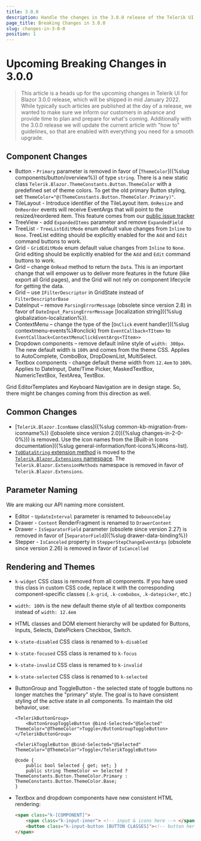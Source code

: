 ```yaml
---
title: 3.0.0
description: Handle the changes in the 3.0.0 release of the Telerik UI for Blazor components.
page_title: Breaking Changes in 3.0.0
slug: changes-in-3-0-0
position: 1
---
```


# Upcoming Breaking Changes in 3.0.0

> This article is a heads up for the upcoming changes in Telerik UI for Blazor 3.0.0 release, which will be shipped in mid January 2022. While typically such articles are published at the day of a release, we wanted to make sure we inform our customers in advance and provide time to plan and prepare for what's coming. Additionally with the 3.0.0 release we will update the current article with "how to" guidelines, so that are enabled with everything you need for a smooth upgrade.

## Component Changes

- Button - `Primary` parameter is removed in favor of [`ThemeColor`]({%slug components/button/overview%}) of type `string`. There is a new static class `Telerik.Blazor.ThemeConstants.Button.ThemeColor` with a predefined set of theme colors. To get the old primary Button styling, set `ThemeColor="@(ThemeConstants.Button.ThemeColor.Primary)"`.
- TileLayout - Introduce identifier of the TileLayout item. `OnResize` and `OnReorder` events will receive EventArgs that will point to the resized/reordered item. This feature comes from our [public issue tracker](https://feedback.telerik.com/blazor/1489011)
- TreeView - add `ExpandedItems` parameter and remove `ExpandedField`
- TreeList - `TreeListEditMode` enum default value changes from `Inline` to `None`. TreeList editing should be explicitly enabled for the `Add` and `Edit` command buttons to work.
- Grid - `GridEditMode` enum default value changes from `Inline` to `None`. Grid editing should be explicitly enabled for the `Add` and `Edit` command buttons to work.
- Grid – change `OnRead` method to return the `Data`. This is an important change that will empower us to deliver more features in the future (like export all Grid pages), and the Grid will not rely on component lifecycle for getting the data.
- Grid – use `IFilterDescriptor` in GridState instead of `FilterDescriptorBase`
- DateInput – remove `ParsingErrorMessage` (obsolete since version 2.8) in favor of `DateInput_ParsingErrorMessage` [localization string]({%slug globalization-localization%}).
- ContextMenu – change the type of the [`OnClick` event handler]({%slug contextmenu-events%}#onclick) from `EventCallback<TItem>` to `EventCallback<ContextMenuClickEventArgs<TItem>>`
- Dropdown components – remove default inline style of `width: 300px`. The new default width is `100%` and comes from the theme CSS. Applies to AutoComplete, ComboBox, DropDownList, MultiSelect.
- Textbox components - change default theme width from `12.4em` to `100%`. Applies to DateInput, Date/Time Picker, MaskedTextBox, NumericTextBox, TextArea, TextBox.

Grid EditorTemplates and Keyboard Navigation are in design stage. So, there might be changes coming from this direction as well.

## Common Changes

- [`Telerik.Blazor.IconName` class]({%slug common-kb-migration-from-iconname%}) ([obsolete since version 2.0]({%slug changes-in-2-0-0%})) is removed. Use the icon names from the [Built-in Icons documentation]({%slug general-information/font-icons%}#icons-list).
- [`ToODataString` extension method](https://docs.telerik.com/blazor-ui/api/Telerik.Blazor.Extensions.DataSourceExtensions) is moved to the [`Telerik.Blazor.Extensions` namespace](https://docs.telerik.com/blazor-ui/api/Telerik.Blazor.Extensions). The `Telerik.Blazor.ExtensionMethods` namespace is removed in favor of `Telerik.Blazor.Extensions`.

## Parameter Naming

We are making our API naming more consistent.

- Editor - `UpdateInterval` parameter is renamed to `DebounceDelay`
- Drawer - `Content` RenderFragment is renamed to `DrawerContent`
- Drawer - `IsSeparatorField` parameter (obsolete since version 2.27) is removed in favor of [`SeparatorField`]({%slug drawer-data-binding%})
- Stepper - `IsCanceled` property in `StepperStepChangeEventArgs` (obsolete since version 2.26) is removed in favor of `IsCancelled`

## Rendering and Themes

- `k-widget` CSS class is removed from all components. If you have used this class in custom CSS code, replace it with the corresponding component-specific classes (`.k-grid`, `.k-combobox`, `.k-datepicker`, etc.)
- `width: 100%` is the new default theme style of all textbox components instead of `width: 12.4em`
-  HTML classes and DOM element hierarchy will be updated for Buttons, Inputs, Selects, DatePickers Checkbox, Switch.
- `k-state-disabled` CSS class is renamed to `k-disabled`
- `k-state-focused` CSS class is renamed to `k-focus`
- `k-state-invalid` CSS class is renamed to `k-invalid`
- `k-state-selected` CSS class is renamed to `k-selected`
- ButtonGroup and ToggleButton - the selected state of toggle buttons no longer matches the "primary" style. The goal is to have consistent styling of the active state in all components. To maintain the old behavior, use:

    ````CSHTML
    <TelerikButtonGroup>
        <ButtonGroupToggleButton @bind-Selected="@Selected" ThemeColor="@ThemeColor">Toggle</ButtonGroupToggleButton>
    </TelerikButtonGroup>

    <TelerikToggleButton @bind-Selected="@Selected" ThemeColor="@ThemeColor">Toggle</TelerikToggleButton>

    @code {
        public bool Selected { get; set; }
        public string ThemeColor => Selected ? ThemeConstants.Button.ThemeColor.Primary : ThemeConstants.Button.ThemeColor.Base;
    }
    ````

- Textbox and dropdown components have new consistent HTML rendering:

    ````HTML
    <span class="k-[COMPONENT]">
        <span class="k-input-inner"> <!-- input & icons here --> </span>
        <button class="k-input-button [BUTTON CLASSES]"><!-- button here --></button>
    </span>
    ````
